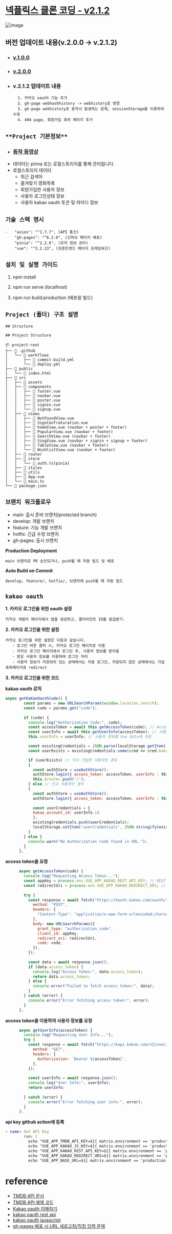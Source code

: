 # [넥플릭스 클론 코딩 - v2.1.2](https://yoo-sh.github.io/netflix_clone/)
![image](https://github.com/user-attachments/assets/00895e63-1861-4523-8b0b-84ee8a922a8a)

## 버전 업데이트 내용(v.2.0.0 -> v.2.1.2)
- ### **[v.1.0.0](https://github.com/Yoo-SH/netflix_clone/blob/develop/docs/1.0.0.README.md)**

- ### **[v.2.0.0](https://github.com/Yoo-SH/netflix_clone/blob/develop/docs/2.0.0.README.md)**

- ### **v.2.1.2 업데이트 내용**

        1. 카카오 oauth 기능 추가
        2. gh-page webhashhistory -> webhistory로 변경
        3. gh-page webhistory로 동작시 발생하는 문제, sessionStorage를 이용하여 수정
        4. 404 page, 회원가입 축하 페이지 추가


## `**Project 기본정보**`
* ### **[동작 동영상](https://www.youtube.com/watch?v=UC0Byw90iAA)**
- 데이터는 pinna 또는 로컬스토리지를 통해 관리됩니다.
- 로컬스토리지 데이터
    - 최근 검색어 
    - 즐겨찾기 영화목록
    - 회원가입한 사용자 정보
    - 사용자 로그인상태 정보
    - 사용자 kakao oauth 토큰 및 아이디 정보

## `기술 스택 명시`
    -   "axios": "^1.7.7", (API 통신)
        "gh-pages": "^6.2.0", (깃허브 페이지 배포)
        "pinia": "^2.2.6", (유저 정보 관리)
        "vue": "^3.2.13", (프론트엔드 페이지 프레임워크)

## `설치 및 실행 가이드`

1. npm install

2. npm run serve (localhost)

3. npm run build:production (배포용 빌드)

## `Project (폴더) 구조 설명`
```
## Structure

## Project Structure

📦 project-root
├── 📂 .github
│   └── 📂 workflows
│       ├── 📄 commit-build.yml
│       └── 📄 deploy.yml
├── 📂 public
│   └── 📄 index.html
├── 📂 src
│   ├── 📂 assets
│   ├── 📂 components
│   │   ├── 📄 footer.vue
│   │   ├── 📄 navbar.vue
│   │   ├── 📄 poster.vue
│   │   ├── 📄 signin.vue
│   │   └── 📄 signup.vue
│   ├── 📂 views
│   │   ├── 📄 NotFoundView.vue
│   │   ├── 📄 SignConfraturation.vue
│   │   ├── 📄 homeView.vue (navbar + poster + footer)
│   │   ├── 📄 PopularView.vue (navbar + footer)
│   │   ├── 📄 SearchView.vue (navbar + footer)
│   │   ├── 📄 SingView.vue (navbar + signin + signup + footer)
│   │   ├── 📄 TableView.vue (navbar + footer)
│   │   └── 📄 WishlistView.vue (navbar + footer)
│   ├── 📂 router
│   ├── 📂 store
│   │   └── 📄 auth.ts(pinia)
│   ├── 📂 styles
│   ├── 📂 utils
│   ├── 📄 App.vue
│   └── 📄 main.ts
└── 📄 package.json

```

## `브랜치 워크플로우`
* main: 출시 준비 브랜치(protected branch)
* develop: 개발 브랜치
* feature: 기능 개발 브랜치
* hotfix: 긴급 수정 브랜치
* gh-pages: 출시 브랜치

**Production Deployment**
```
main 브랜치로 PR 승인되거나, push될 때 자동 빌드 및 배포
```
**Auto Build on Commit**
```
develop, feature/, hotfix/, 브랜치에 push될 때 자동 빌드
```

## `kakao oauth`
**1. 카카오 로그인을 위한 oauth 설정**

    카카오 개발자 페이지에서 앱을 생성하고, 클라이언트 ID를 발급받기.
**2. 카카오 로그인을 위한 설정**

    카카오 로그인을 위한 설정은 다음과 같습니다.
       - 로그인 버튼 클릭 시, 카카오 로그인 페이지로 이동
       - 카카오 로그인 페이지에서 로그인 후, 사용자 정보를 받아옴
       - 받은 사용자 정보를 이용하여 로그인 처리
       - 사용자 정보가 저장되어 있는 상태에서는 자동 로그인, 저장되지 않은 상태에서는 가입 축하페이지로 redirect

**3. 카카오 로그인을 위한 코드**        

**kakao oauth 로직**
```javascript
async getKaKaoOauthCode() {
        const params = new URLSearchParams(window.location.search);
        const code = params.get("code");
  
        if (code) {
          console.log("Authorization Code:", code);
          const accessToken = await this.getAccessToken(code); // Access Token 요청
          const userInfo = await this.getUserInfo(accessToken); // 사용자 정보 요청
          this.userInfo = userInfo; // 사용자 정보를 Vue data에 저장

          const existingCredentials = JSON.parse(localStorage.getItem('userCredentials')) || [];
          const userExists = existingCredentials.some(cred => cred.kakao_account_id === userInfo.id);

          if (userExists) // 이미 가입한 사용자인 경우
          {
            const authStore = useAuthStore(); 
            authStore.login({ access_token: accessToken, userInfo : this.userInfo }); // access token과 사용자 정보를 저장
            this.$router.push('/');
          } else // 신규 사용자인 경우
          {
            const authStore = useAuthStore(); 
            authStore.login({ access_token: accessToken, userInfo : this.userInfo }); // access token과 사용자 정보를 저장
            
            const userCredentials = {
            kakao_account_id: userInfo.id
            };
            existingCredentials.push(userCredentials);
            localStorage.setItem('userCredentials', JSON.stringify(existingCredentials));
          }
        } else {
          console.warn("No Authorization Code found in URL.");
        }
      },
```
**access token을 요청**
```javascript
      async getAccessToken(code) {
        console.log("Requesting Access Token...");
        const appKey = process.env.VUE_APP_KAKAO_REST_API_KEY; // REST API 키
        const redirectUri = process.env.VUE_APP_KAKAO_REDIRECT_URI; // 리다이렉트 URI
  
        try {
          const response = await fetch("https://kauth.kakao.com/oauth/token", {
            method: "POST",
            headers: {
              "Content-Type": "application/x-www-form-urlencoded;charset=utf-8",
            },
            body: new URLSearchParams({
              grant_type: "authorization_code",
              client_id: appKey,
              redirect_uri: redirectUri,
              code: code,
            }),
          });
  
          const data = await response.json();
          if (data.access_token) {
            console.log("Access Token:", data.access_token);
            return data.access_token;            
          } else {
            console.error("Failed to fetch access token:", data);
          }
        } catch (error) {
          console.error("Error fetching access token:", error);
        }
      },
```
**access token을 이용하여 사용자 정보를 요청**
```javascript
      async getUserInfo(accessToken) {
        console.log("Requesting User Info...");
        try {
          const response = await fetch("https://kapi.kakao.com/v2/user/me", {
            method: "GET",
            headers: {
              Authorization: `Bearer ${accessToken}`,
            },
          });
  
          const userInfo = await response.json();
          console.log("User Info:", userInfo);
          return userInfo;
          
        } catch (error) {
          console.error("Error fetching user info:", error);
        }
      },

```

**api key github action에 등록**
```yaml
- name: Set API Key
        run: |
          echo "VUE_APP_TMDB_API_KEY=${{ matrix.environment == 'production' && secrets.PRODUCTION_TMDB_API_KEY || secrets.DEVELOPMENT_TMDB_API_KEY }}" >> $GITHUB_ENV
          echo "VUE_APP_KAKAO_JS_KEY=${{ matrix.environment == 'production' && secrets.PRODUCTION_KAKAO_JS_KEY || secrets.DEVELOPMENT_KAKAO_JS_KEY }}" >> $GITHUB_ENV
          echo "VUE_APP_KAKAO_REST_API_KEY=${{ matrix.environment == 'production' && secrets.PRODUCTION_KAKAO_REST_API_KEY || secrets.DEVELOPMENT_KAKAO_REST_API_KEY }}" >> $GITHUB_ENV
          echo "VUE_APP_KAKAO_REDIRECT_URI=${{ matrix.environment == 'production' && secrets.PRODUCTION_KAKAO_REDIRECT_URI || secrets.DEVELOPMENT_KAKAO_REDIRECT_URI }}" >> $GITHUB_ENV
          echo "VUE_APP_BASE_URL=${{ matrix.environment == 'production' && secrets.PRODUCTION_BASE_URL || secrets.DEVELOPMENT_BASE_URL }}" >> $GITHUB_ENV

```


# reference
- [TMDB API 문서](https://www.themoviedb.org/documentation/api)
- [TMDB API 예제 코드](https://developer.themoviedb.org/reference/intro/getting-started)
- [Kakao oauth 이해하기](https://developers.kakao.com/docs/latest/ko/kakaologin/common)
- [kakao oauth rest api](https://developers.kakao.com/docs/latest/ko/kakaologin/rest-api)
- [kakao oauth javascript](https://developers.kakao.com/docs/latest/ko/kakaologin/js)
- [gh-pages 배포 시 URL 새로고침/직접 입력 문제](https://velog.io/@eunji9128/gh-pages-%EB%B0%B0%ED%8F%AC-%EC%8B%9C-URL-%EC%83%88%EB%A1%9C%EA%B3%A0%EC%B9%A8%EC%A7%81%EC%A0%91-%EC%9E%85%EB%A0%A5-%EB%AC%B8%EC%A0%9C )